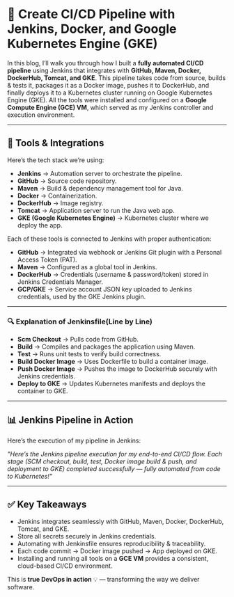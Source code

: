 # 🚀 Create CI/CD Pipeline with Jenkins, Docker, and Google Kubernetes Engine (GKE)

In this blog, I’ll walk you through how I built a **fully automated CI/CD pipeline** using Jenkins that integrates with **GitHub, Maven, Docker, DockerHub, Tomcat, and GKE**. This pipeline takes code from source, builds & tests it, packages it as a Docker image, pushes it to DockerHub, and finally deploys it to a Kubernetes cluster running on Google Kubernetes Engine (GKE). All the tools were installed and configured on a **Google Compute Engine (GCE) VM**, which served as my Jenkins controller and execution environment.

---

## 🔗 Tools & Integrations

Here’s the tech stack we’re using:

* **Jenkins** → Automation server to orchestrate the pipeline.
* **GitHub** → Source code repository.
* **Maven** → Build & dependency management tool for Java.
* **Docker** → Containerization.
* **DockerHub** → Image registry.
* **Tomcat** → Application server to run the Java web app.
* **GKE (Google Kubernetes Engine)** → Kubernetes cluster where we deploy the app.

Each of these tools is connected to Jenkins with proper authentication:

* **GitHub** → Integrated via webhook or Jenkins Git plugin with a Personal Access Token (PAT).
* **Maven** → Configured as a global tool in Jenkins.
* **DockerHub** → Credentials (username & password/token) stored in Jenkins Credentials Manager.
* **GCP/GKE** → Service account JSON key uploaded to Jenkins credentials, used by the GKE Jenkins plugin.

--------------

### 🔍 Explanation of Jenkinsfile(Line by Line)

* **Scm Checkout** → Pulls code from GitHub.
* **Build** → Compiles and packages the application using Maven.
* **Test** → Runs unit tests to verify build correctness.
* **Build Docker Image** → Uses Dockerfile to build a container image.
* **Push Docker Image** → Pushes the image to DockerHub securely with Jenkins credentials.
* **Deploy to GKE** → Updates Kubernetes manifests and deploys the container to GKE.

---

## 📊 Jenkins Pipeline in Action

Here’s the execution of my pipeline in Jenkins:

*"Here’s the Jenkins pipeline execution for my end-to-end CI/CD flow. Each stage (SCM checkout, build, test, Docker image build & push, and deployment to GKE) completed successfully — fully automated from code to Kubernetes!"*

---

## ✅ Key Takeaways

* Jenkins integrates seamlessly with GitHub, Maven, Docker, DockerHub, Tomcat, and GKE.
* Store all secrets securely in Jenkins credentials.
* Automating with Jenkinsfile ensures reproducibility & traceability.
* Each code commit → Docker image pushed → App deployed on GKE.
* Installing and running all tools on a **GCE VM** provides a consistent, cloud-based CI/CD environment.

This is **true DevOps in action** 💡 — transforming the way we deliver software.
